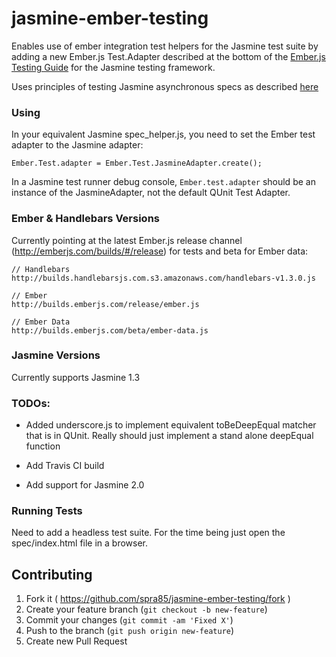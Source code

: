 jasmine-ember-testing
=====================

Enables use of ember integration test helpers for the Jasmine test suite by adding a new Ember.js Test.Adapter described at the bottom of the [Ember.js Testing Guide](http://emberjs.com/guides/testing/integration/) for the Jasmine testing framework.

Uses principles of testing Jasmine asynchronous specs as described [here](https://github.com/pivotal/jasmine/wiki/Asynchronous-specs)

### Using

In your equivalent Jasmine spec_helper.js, you need to set the Ember test adapter to the Jasmine adapter:

```
Ember.Test.adapter = Ember.Test.JasmineAdapter.create();
```

In a Jasmine test runner debug console, ```Ember.test.adapter``` should be an instance of the JasmineAdapter, not the default QUnit Test Adapter.

### Ember & Handlebars Versions

Currently pointing at the latest Ember.js release channel (http://emberjs.com/builds/#/release) for tests and beta for Ember data:

```
// Handlebars
http://builds.handlebarsjs.com.s3.amazonaws.com/handlebars-v1.3.0.js

// Ember
http://builds.emberjs.com/release/ember.js

// Ember Data
http://builds.emberjs.com/beta/ember-data.js
```

### Jasmine Versions

Currently supports Jasmine 1.3

### TODOs:


- Added underscore.js to implement equivalent toBeDeepEqual matcher that is in QUnit.  Really should just implement a stand alone deepEqual function

- Add Travis CI build

- Add support for Jasmine 2.0

### Running Tests

Need to add a headless test suite.  For the time being just open the spec/index.html file in a browser.


## Contributing

1. Fork it ( https://github.com/spra85/jasmine-ember-testing/fork )
2. Create your feature branch (`git checkout -b new-feature`)
3. Commit your changes (`git commit -am 'Fixed X'`)
4. Push to the branch (`git push origin new-feature`)
5. Create new Pull Request